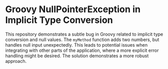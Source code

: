 # Groovy NullPointerException in Implicit Type Conversion

This repository demonstrates a subtle bug in Groovy related to implicit type conversion and null values. The `myMethod` function adds two numbers, but handles null input unexpectedly. This leads to potential issues when integrating with other parts of the application, where a more explicit error handling might be desired.  The solution demonstrates a more robust approach.
